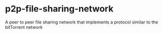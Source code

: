 # p2p-file-sharing-network
A peer to peer file sharing network that implements a protocol similar to the bitTorrent network
